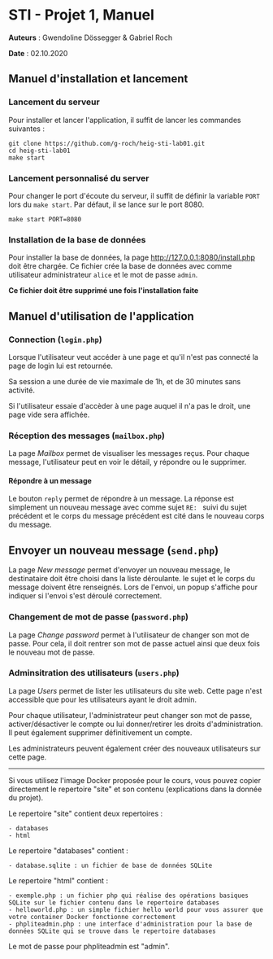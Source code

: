 # STI - Projet 1, Manuel 

**Auteurs** : Gwendoline Dössegger & Gabriel Roch

**Date** : 02.10.2020


## Manuel d'installation et lancement

### Lancement du serveur

Pour installer et lancer l'application, il suffit de lancer les commandes suivantes : 

```shell
git clone https://github.com/g-roch/heig-sti-lab01.git
cd heig-sti-lab01
make start
```

### Lancement personnalisé du server

Pour changer le port d'écoute du serveur, il suffit de définir la variable `PORT` lors du `make start`. 
Par défaut, il se lance sur le port 8080.

```shell
make start PORT=8080
```

### Installation de la base de données

Pour installer la base de données, la page http://127.0.0.1:8080/install.php doit être chargée. Ce fichier crée 
la base de données avec comme utilisateur administrateur `alice` et le mot de passe `admin`.

**Ce fichier doit être supprimé une fois l'installation faite**

## Manuel d'utilisation de l'application

### Connection (`login.php`)

Lorsque l'utilisateur veut accéder à une page et qu'il n'est pas connecté la page de login lui est retournée.

Sa session a une durée de vie maximale de 1h, et de 30 minutes sans activité.

Si l'utilisateur essaie d'accèder à une page auquel il n'a pas le droit, une page vide sera affichée.

### Réception des messages (`mailbox.php`)

La page *Mailbox* permet de visualiser les messages reçus. Pour chaque message, l'utilisateur peut en voir 
le détail, y répondre ou le supprimer.

#### Répondre à un message

Le bouton `reply` permet de répondre à un message. La réponse est simplement un nouveau message avec comme sujet `RE: ` suivi du sujet précédent
et le corps du message précédent est cité dans le nouveau corps du message.

## Envoyer un nouveau message (`send.php`)

La page *New message* permet d'envoyer un nouveau message, le destinataire doit être choisi dans la liste déroulante.
le sujet et le corps du message doivent être renseignés. Lors de l'envoi, un popup s'affiche pour indiquer si l'envoi s'est
déroulé correctement.

### Changement de mot de passe (`password.php`)

La page *Change password* permet à l'utilisateur de changer son mot de passe. Pour cela, il doit rentrer 
son mot de passe actuel ainsi que deux fois le nouveau mot de passe.

### Adminsitration des utilisateurs (`users.php`)

La page *Users* permet de lister les utilisateurs du site web. Cette page n'est accessible que pour les utilisateurs ayant
le droit admin. 

Pour chaque utilisateur, l'administrateur peut changer son mot de passe, activer/désactiver le compte ou lui donner/retirer
les droits d'administration. Il peut également supprimer définitivement un compte.

Les administrateurs peuvent également créer des nouveaux utilisateurs sur cette page.

-------

Si vous utilisez l'image Docker proposée pour le cours, vous pouvez copier directement le repertoire "site" et son contenu (explications dans la donnée du projet).

Le repertoire "site" contient deux repertoires :

    - databases
    - html

Le repertoire "databases" contient :

    - database.sqlite : un fichier de base de données SQLite

Le repertoire "html" contient :

    - exemple.php : un fichier php qui réalise des opérations basiques SQLite sur le fichier contenu dans le repertoire databases
    - helloworld.php : un simple fichier hello world pour vous assurer que votre container Docker fonctionne correctement
    - phpliteadmin.php : une interface d'administration pour la base de données SQLite qui se trouve dans le repertoire databases

Le mot de passe pour phpliteadmin est "admin".

